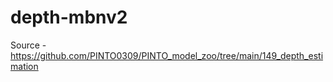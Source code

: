 # depth-mbnv2

Source - https://github.com/PINTO0309/PINTO_model_zoo/tree/main/149_depth_estimation
